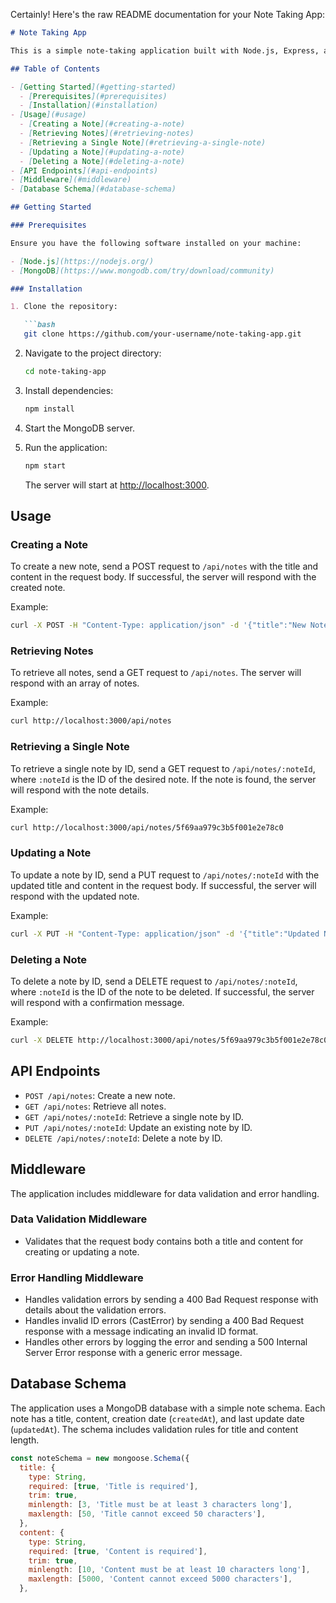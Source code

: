 Certainly! Here's the raw README documentation for your Note Taking App:

```markdown
# Note Taking App

This is a simple note-taking application built with Node.js, Express, and MongoDB. It provides RESTful API endpoints for creating, retrieving, updating, and deleting notes. The application includes validation middleware to ensure that notes adhere to specified constraints.

## Table of Contents

- [Getting Started](#getting-started)
  - [Prerequisites](#prerequisites)
  - [Installation](#installation)
- [Usage](#usage)
  - [Creating a Note](#creating-a-note)
  - [Retrieving Notes](#retrieving-notes)
  - [Retrieving a Single Note](#retrieving-a-single-note)
  - [Updating a Note](#updating-a-note)
  - [Deleting a Note](#deleting-a-note)
- [API Endpoints](#api-endpoints)
- [Middleware](#middleware)
- [Database Schema](#database-schema)

## Getting Started

### Prerequisites

Ensure you have the following software installed on your machine:

- [Node.js](https://nodejs.org/)
- [MongoDB](https://www.mongodb.com/try/download/community)

### Installation

1. Clone the repository:

   ```bash
   git clone https://github.com/your-username/note-taking-app.git
   ```

2. Navigate to the project directory:

   ```bash
   cd note-taking-app
   ```

3. Install dependencies:

   ```bash
   npm install
   ```

4. Start the MongoDB server.

5. Run the application:

   ```bash
   npm start
   ```

   The server will start at [http://localhost:3000](http://localhost:3000).

## Usage

### Creating a Note

To create a new note, send a POST request to `/api/notes` with the title and content in the request body. If successful, the server will respond with the created note.

Example:

```bash
curl -X POST -H "Content-Type: application/json" -d '{"title":"New Note","content":"This is the content."}' http://localhost:3000/api/notes
```

### Retrieving Notes

To retrieve all notes, send a GET request to `/api/notes`. The server will respond with an array of notes.

Example:

```bash
curl http://localhost:3000/api/notes
```

### Retrieving a Single Note

To retrieve a single note by ID, send a GET request to `/api/notes/:noteId`, where `:noteId` is the ID of the desired note. If the note is found, the server will respond with the note details.

Example:

```bash
curl http://localhost:3000/api/notes/5f69aa979c3b5f001e2e78c0
```

### Updating a Note

To update a note by ID, send a PUT request to `/api/notes/:noteId` with the updated title and content in the request body. If successful, the server will respond with the updated note.

Example:

```bash
curl -X PUT -H "Content-Type: application/json" -d '{"title":"Updated Note","content":"Updated content."}' http://localhost:3000/api/notes/5f69aa979c3b5f001e2e78c0
```

### Deleting a Note

To delete a note by ID, send a DELETE request to `/api/notes/:noteId`, where `:noteId` is the ID of the note to be deleted. If successful, the server will respond with a confirmation message.

Example:

```bash
curl -X DELETE http://localhost:3000/api/notes/5f69aa979c3b5f001e2e78c0
```

## API Endpoints

- `POST /api/notes`: Create a new note.
- `GET /api/notes`: Retrieve all notes.
- `GET /api/notes/:noteId`: Retrieve a single note by ID.
- `PUT /api/notes/:noteId`: Update an existing note by ID.
- `DELETE /api/notes/:noteId`: Delete a note by ID.

## Middleware

The application includes middleware for data validation and error handling.

### Data Validation Middleware

- Validates that the request body contains both a title and content for creating or updating a note.

### Error Handling Middleware

- Handles validation errors by sending a 400 Bad Request response with details about the validation errors.
- Handles invalid ID errors (CastError) by sending a 400 Bad Request response with a message indicating an invalid ID format.
- Handles other errors by logging the error and sending a 500 Internal Server Error response with a generic error message.

## Database Schema

The application uses a MongoDB database with a simple note schema. Each note has a title, content, creation date (`createdAt`), and last update date (`updatedAt`). The schema includes validation rules for title and content length.

```javascript
const noteSchema = new mongoose.Schema({
  title: {
    type: String,
    required: [true, 'Title is required'],
    trim: true,
    minlength: [3, 'Title must be at least 3 characters long'],
    maxlength: [50, 'Title cannot exceed 50 characters'],
  },
  content: {
    type: String,
    required: [true, 'Content is required'],
    trim: true,
    minlength: [10, 'Content must be at least 10 characters long'],
    maxlength: [5000, 'Content cannot exceed 5000 characters'],
  },
 